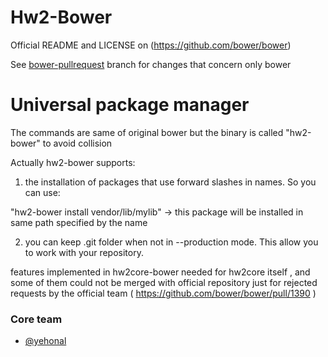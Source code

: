 # Hw2-Bower

Official README and LICENSE on (https://github.com/bower/bower)  

See [bower-pullrequest](https://github.com/hw2-core/bower/tree/bower-pullrequest) branch for changes that concern only bower

# Universal package manager

The commands are same of original bower but the binary is called "hw2-bower" to avoid collision

Actually hw2-bower supports:

1) the installation of packages that use forward slashes in names. So you can use:

"hw2-bower install vendor/lib/mylib"  -> this package will be installed in same path specified by the name

2) you can keep .git folder when not in --production mode. This allow you to work with your repository.


features implemented in hw2core-bower needed for hw2core itself , and some of them could not be merged with official repository just for rejected requests by the official team ( https://github.com/bower/bower/pull/1390 )

### Core team

* [@yehonal](https://github.com/yehonal)

